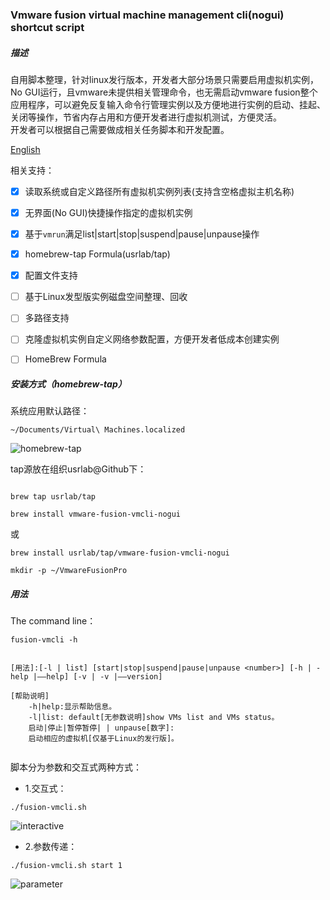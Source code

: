 ### Vmware fusion virtual machine management cli(nogui) shortcut script

##### 描述
自用脚本整理，针对linux发行版本，开发者大部分场景只需要启用虚拟机实例，No GUI运行，且vmware未提供相关管理命令，也无需启动vmware fusion整个应用程序，可以避免反复输入命令行管理实例以及方便地进行实例的启动、挂起、关闭等操作，节省内存占用和方便开发者进行虚拟机测试，方便灵活。  
开发者可以根据自己需要做成相关任务脚本和开发配置。  
  
[English](https://github.com/iotd/vmware-fusion-vmcli-nogui)  
  
相关支持：
  
- [x] 读取系统或自定义路径所有虚拟机实例列表(支持含空格虚拟主机名称)
- [x] 无界面(No GUI)快捷操作指定的虚拟机实例
- [x] 基于```vmrun```满足list|start|stop|suspend|pause|unpause操作
- [x] homebrew-tap Formula(usrlab/tap)
- [x] 配置文件支持
- [ ] 基于Linux发型版实例磁盘空间整理、回收
- [ ] 多路径支持
- [ ] 克隆虚拟机实例自定义网络参数配置，方便开发者低成本创建实例
- [ ] HomeBrew Formula


##### 安装方式（homebrew-tap）

系统应用默认路径：
```
~/Documents/Virtual\ Machines.localized
```

![homebrew-tap](https://github.com/iotd/vmware-fusion-vmcli-nogui/blob/main/images/homebrew-tap.png)

tap源放在组织usrlab@Github下：

```

brew tap usrlab/tap

brew install vmware-fusion-vmcli-nogui

```

或

```
brew install usrlab/tap/vmware-fusion-vmcli-nogui
```

```
mkdir -p ~/VmwareFusionPro
```

##### 用法

The command line：
```
fusion-vmcli -h
```

```

[用法]:[-l | list] [start|stop|suspend|pause|unpause <number>] [-h | -help |——help] [-v | -v |——version]

[帮助说明]
    -h|help:显示帮助信息。
    -l|list: default[无参数说明]show VMs list and VMs status。
    启动|停止|暂停暂停| | unpause[数字]:
    启动相应的虚拟机[仅基于Linux的发行版]。
    
```

脚本分为参数和交互式两种方式：

* 1.交互式：
```
./fusion-vmcli.sh
```
![interactive](https://github.com/iotd/vmware-fusion-vmcli-nogui/blob/main/images/sample-01.png)


* 2.参数传递：
```
./fusion-vmcli.sh start 1
```
![parameter](https://github.com/iotd/vmware-fusion-vmcli-nogui/blob/main/images/sample-02.png)
